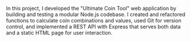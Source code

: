 In this project, I developed the "Ultimate Coin Tool" web application by building and testing a modular Node.js codebase. I created and refactored functions to calculate coin combinations and values, used Git for version control, and implemented a REST API with Express that serves both data and a static HTML page for user interaction.








